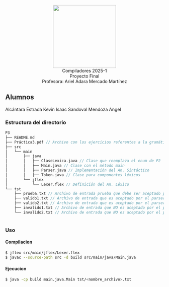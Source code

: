 <p  align="center">
  <img  width="200"  src="https://www.fciencias.unam.mx/sites/default/files/logoFC_2.png"  alt="">  <br>Compiladores  2025-1 <br>
  Proyecto Final <br> Profesora: Ariel Adara Mercado Martínez
</p>

## Alumnos
Alcántara Estrada Kevin Isaac
Sandoval Mendoza Angel

### Estructura del directorio
```c++
P3
├── README.md
├── Práctica3.pdf // Archivo con los ejercicios referentes a la gramática y su justificación
├── src
│   └── main
│       ├── java
│       │   ├── ClaseLexica.java // Clase que reemplaza el enum de P2
│       │   ├── Main.java // Clase con el método main
│       │   ├── Parser.java // Implementación del An. Sintáctico
│       │   ├── Token.java // Clase para componentes léxicos
│       └── jflex
│           └── Lexer.flex // Definición del An. Léxico
└── tst
    ├── prueba.txt // Archivo de entrada prueba que debe ser aceptado por el parser
    ├── valido1.txt // Archivo de entrada que es aceptado por el parser
    ├── valido2.txt // Archivo de entrada que es aceptado por el parser
    ├── invalido1.txt // Archivo de entrada que NO es aceptado por el parser
    └── invalido2.txt // Archivo de entrada que NO es aceptado por el parser
   

```

### Uso

#### Compilacion

```bash
$ jflex src/main/jflex/Lexer.flex
$ javac --source-path src -d build src/main/java/Main.java
```

#### Ejecucion

```bash
$ java -cp build main.java.Main tst/<nombre_archivo>.txt
```


